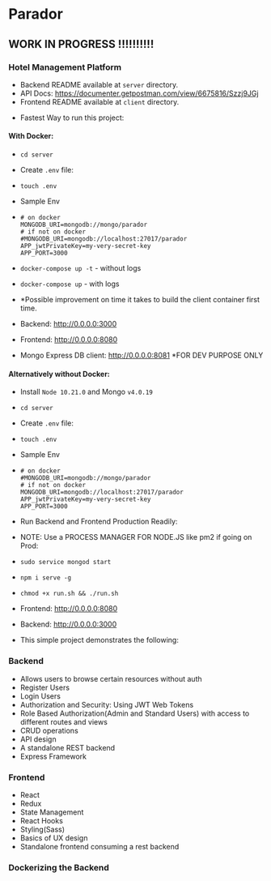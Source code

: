 # Parador

## WORK IN PROGRESS !!!!!!!!!!

### Hotel Management Platform

-   Backend README available at `server` directory.
-   API Docs: https://documenter.getpostman.com/view/6675816/Szzj9JGj
-   Frontend README available at `client` directory.

*   Fastest Way to run this project:

#### With Docker:

-   `cd server`
-   Create `.env` file:
-   `touch .env`
-   Sample Env

-   ```
    # on docker
    MONGODB_URI=mongodb://mongo/parador
    # if not on docker
    #MONGODB_URI=mongodb://localhost:27017/parador
    APP_jwtPrivateKey=my-very-secret-key
    APP_PORT=3000
    ```

-   `docker-compose up -t` - without logs
-   `docker-compose up` - with logs

*   \*Possible improvement on time it takes to build the client container first time.

-   Backend: http://0.0.0.0:3000
-   Frontend: http://0.0.0.0:8080

-   Mongo Express DB client: http://0.0.0.0:8081 \*FOR DEV PURPOSE ONLY

#### Alternatively without Docker:

-   Install `Node 10.21.0` and Mongo `v4.0.19`

-   `cd server`
-   Create `.env` file:
-   `touch .env`
-   Sample Env

-   ```
    # on docker
    #MONGODB_URI=mongodb://mongo/parador
    # if not on docker
    MONGODB_URI=mongodb://localhost:27017/parador
    APP_jwtPrivateKey=my-very-secret-key
    APP_PORT=3000
    ```

-   Run Backend and Frontend Production Readily:
-   NOTE: Use a PROCESS MANAGER FOR NODE.JS like pm2 if going on Prod:

-   `sudo service mongod start`
-   `npm i serve -g`
-   `chmod +x run.sh && ./run.sh`

-   Frontend: http://0.0.0.0:8080
-   Backend: http://0.0.0.0:3000

-   This simple project demonstrates the following:

### Backend

-   Allows users to browse certain resources without auth
-   Register Users
-   Login Users
-   Authorization and Security: Using JWT Web Tokens
-   Role Based Authorization(Admin and Standard Users) with access to different routes and views
-   CRUD operations
-   API design
-   A standalone REST backend
-   Express Framework

### Frontend

-   React
-   Redux
-   State Management
-   React Hooks
-   Styling(Sass)
-   Basics of UX design
-   Standalone frontend consuming a rest backend

### Dockerizing the Backend
